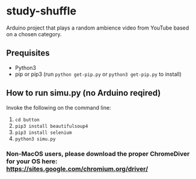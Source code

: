 # study-shuffle
Arduino project that plays a random ambience video from YouTube based on a chosen category.

## Prequisites
- Python3
- pip or pip3 (run `python get-pip.py` or `python3 get-pip.py` to install)

## How to run simu.py (no Arduino reqired)
Invoke the following on the command line:
1. `cd button`
2. `pip3 install beautifulsoup4`
3. `pip3 install selenium`
4. `python3 simu.py`

### Non-MacOS users, please download the proper ChromeDiver for your OS here: https://sites.google.com/chromium.org/driver/

